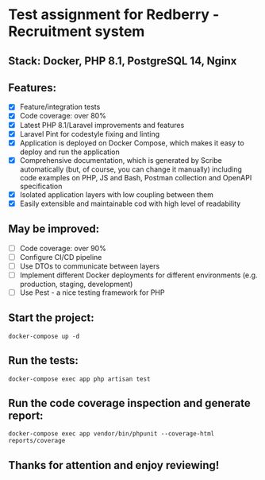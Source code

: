 # Test assignment for Redberry - Recruitment system

## Stack: Docker, PHP 8.1, PostgreSQL 14, Nginx

## Features:

- [x] Feature/integration tests
- [x] Code coverage: over 80%
- [x] Latest PHP 8.1/Laravel improvements and features
- [x] Laravel Pint for codestyle fixing and linting
- [x] Application is deployed on Docker Compose, which makes it easy to deploy and run the application
- [x] Comprehensive documentation, which is generated by Scribe automatically (but, of course, you can change it
  manually) including code examples on PHP, JS and Bash, Postman collection and OpenAPI specification
- [x] Isolated application layers with low coupling between them
- [x] Easily extensible and maintainable cod with high level of readability

## May be improved:

- [ ] Code coverage: over 90%
- [ ] Configure CI/CD pipeline
- [ ] Use DTOs to communicate between layers
- [ ] Implement different Docker deployments for different environments (e.g. production, staging, development)
- [ ] Use Pest - a nice testing framework for PHP

## Start the project:

    docker-compose up -d

## Run the tests:

    docker-compose exec app php artisan test

## Run the code coverage inspection and generate report:

    docker-compose exec app vendor/bin/phpunit --coverage-html reports/coverage

## Thanks for attention and enjoy reviewing!
